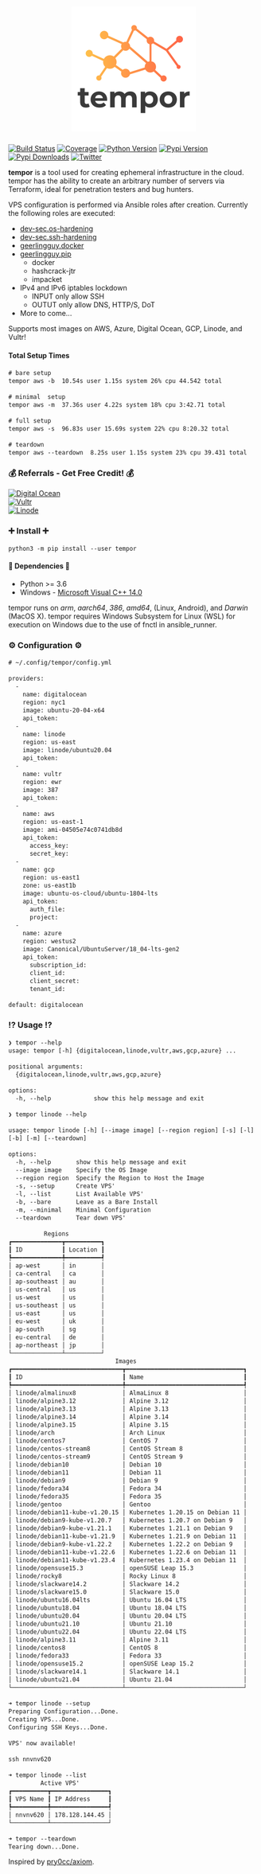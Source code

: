 <h1 align="center">
  <img src="imgs/tempor_med-sm.png" alt="tempor" width="250px" height="250px"></a>
  <br>
</h1>

[![Build Status](https://img.shields.io/travis/com/Wh1t3Fox/tempor?style=for-the-badge)](https://travis-ci.com/Wh1t3Fox/tempor)
[![Coverage](https://img.shields.io/codecov/c/github/wh1t3fox/tempor?style=for-the-badge)](https://codecov.io/gh/Wh1t3Fox/tempor)
[![Python Version](https://img.shields.io/pypi/pyversions/tempor?style=for-the-badge)](https://pypi.org/project/tempor)
[![Pypi Version](https://img.shields.io/pypi/v/tempor?style=for-the-badge)](https://pypi.org/project/tempor)
[![Pypi Downloads](https://img.shields.io/pypi/dm/tempor?style=for-the-badge)](https://pypi.org/project/tempor)
[![Twitter](https://img.shields.io/twitter/follow/_wh1t3fox_?style=for-the-badge)](https://twitter.com/_wh1t3fox_)

**tempor** is a tool used for creating ephemeral infrastructure in the cloud. tempor has the ability to create an arbitrary number of servers via Terraform, ideal for penetration testers and bug hunters.

VPS configuration is performed via Ansible roles after creation. Currently the following roles are executed:
 * [dev-sec.os-hardening](https://github.com/dev-sec/ansible-collection-hardening)
 * [dev-sec.ssh-hardening](https://github.com/dev-sec/ansible-collection-hardening)
 * [geerlingguy.docker](https://github.com/geerlingguy/ansible-role-docker)
 * [geerlingguy.pip](https://github.com/geerlingguy/ansible-role-pip)
   * docker
   * hashcrack-jtr
   * impacket
 * IPv4 and IPv6 iptables lockdown
   * INPUT only allow SSH
   * OUTUT only allow DNS, HTTP/S, DoT
 * More to come...

<p>
Supports most images on AWS, Azure, Digital Ocean, GCP, Linode, and Vultr!  
</p>
  
#### Total Setup Times
```
# bare setup
tempor aws -b  10.54s user 1.15s system 26% cpu 44.542 total

# minimal  setup
tempor aws -m  37.36s user 4.22s system 18% cpu 3:42.71 total
  
# full setup
tempor aws -s  96.83s user 15.69s system 22% cpu 8:20.32 total

# teardown
tempor aws --teardown  8.25s user 1.15s system 23% cpu 39.431 total

```
  
### :moneybag: Referrals - Get Free Credit! :moneybag:

[<img alt="Digital Ocean" src="https://camo.githubusercontent.com/400ad3149c13b05a823e670798697f51ac12f2f5b4a9868dd23dab4f1e21be26/68747470733a2f2f696d616765732e707269736d69632e696f2f7777772d7374617469632f34396161306130392d303664322d346262612d616432302d3462636265353661633530375f6c6f676f2e706e67" height="25px"/>](https://www.digitalocean.com/?refcode=e1c9af803a83)  
[<img alt="Vultr" src="https://www.vultr.com/media/logo_onwhite.svg" height="25px"/>](https://www.vultr.com/?ref=8742641)  
[<img alt="Linode" src="https://www.linode.com/wp-content/uploads/2018/10/linode-logo-blk-rgb-minified.svg" height="31px"/>](https://www.linode.com/?r=94d58b46cdd9ef8ee607abb44a87eb204fa05940)  


###  :heavy_plus_sign: Install :heavy_plus_sign:
```
python3 -m pip install --user tempor
```

#### :wrench: Dependencies :wrench:
- Python >= 3.6
- Windows - [Microsoft Visual C++ 14.0](https://visualstudio.microsoft.com/visual-cpp-build-tools/)

tempor runs on *arm*, *aarch64*, *386*, *amd64*, (Linux, Android), and *Darwin* (MacOS X). tempor requires Windows Subsystem for Linux (WSL) for execution on Windows due to the use of fnctl in ansible_runner.

### :gear: Configuration :gear:
```
# ~/.config/tempor/config.yml

providers:
  -
    name: digitalocean
    region: nyc1
    image: ubuntu-20-04-x64
    api_token:
  -
    name: linode
    region: us-east
    image: linode/ubuntu20.04
    api_token:
  -
    name: vultr
    region: ewr
    image: 387
    api_token:
  -
    name: aws
    region: us-east-1
    image: ami-04505e74c0741db8d
    api_token:
      access_key:
      secret_key:
  -
    name: gcp
    region: us-east1
    zone: us-east1b
    image: ubuntu-os-cloud/ubuntu-1804-lts
    api_token:
      auth_file:
      project:
  -
    name: azure
    region: westus2
    image: Canonical/UbuntuServer/18_04-lts-gen2
    api_token:
      subscription_id:
      client_id:
      client_secret:
      tenant_id:

default: digitalocean
```

### :interrobang: Usage :interrobang:
```
❯ tempor --help
usage: tempor [-h] {digitalocean,linode,vultr,aws,gcp,azure} ...

positional arguments:
  {digitalocean,linode,vultr,aws,gcp,azure}

options:
  -h, --help            show this help message and exit

❯ tempor linode --help

usage: tempor linode [-h] [--image image] [--region region] [-s] [-l] [-b] [-m] [--teardown]

options:
  -h, --help       show this help message and exit
  --image image    Specify the OS Image
  --region region  Specify the Region to Host the Image
  -s, --setup      Create VPS'
  -l, --list       List Available VPS'
  -b, --bare       Leave as a Bare Install
  -m, --minimal    Minimal Configuration
  --teardown       Tear down VPS'

          Regions
┏━━━━━━━━━━━━━━┳━━━━━━━━━━┓
┃ ID           ┃ Location ┃
┡━━━━━━━━━━━━━━╇━━━━━━━━━━┩
│ ap-west      │ in       │
│ ca-central   │ ca       │
│ ap-southeast │ au       │
│ us-central   │ us       │
│ us-west      │ us       │
│ us-southeast │ us       │
│ us-east      │ us       │
│ eu-west      │ uk       │
│ ap-south     │ sg       │
│ eu-central   │ de       │
│ ap-northeast │ jp       │
└──────────────┴──────────┘
                              Images
┏━━━━━━━━━━━━━━━━━━━━━━━━━━━━━━━┳━━━━━━━━━━━━━━━━━━━━━━━━━━━━━━━━━┓
┃ ID                            ┃ Name                            ┃
┡━━━━━━━━━━━━━━━━━━━━━━━━━━━━━━━╇━━━━━━━━━━━━━━━━━━━━━━━━━━━━━━━━━┩
│ linode/almalinux8             │ AlmaLinux 8                     │
│ linode/alpine3.12             │ Alpine 3.12                     │
│ linode/alpine3.13             │ Alpine 3.13                     │
│ linode/alpine3.14             │ Alpine 3.14                     │
│ linode/alpine3.15             │ Alpine 3.15                     │
│ linode/arch                   │ Arch Linux                      │
│ linode/centos7                │ CentOS 7                        │
│ linode/centos-stream8         │ CentOS Stream 8                 │
│ linode/centos-stream9         │ CentOS Stream 9                 │
│ linode/debian10               │ Debian 10                       │
│ linode/debian11               │ Debian 11                       │
│ linode/debian9                │ Debian 9                        │
│ linode/fedora34               │ Fedora 34                       │
│ linode/fedora35               │ Fedora 35                       │
│ linode/gentoo                 │ Gentoo                          │
│ linode/debian11-kube-v1.20.15 │ Kubernetes 1.20.15 on Debian 11 │
│ linode/debian9-kube-v1.20.7   │ Kubernetes 1.20.7 on Debian 9   │
│ linode/debian9-kube-v1.21.1   │ Kubernetes 1.21.1 on Debian 9   │
│ linode/debian11-kube-v1.21.9  │ Kubernetes 1.21.9 on Debian 11  │
│ linode/debian9-kube-v1.22.2   │ Kubernetes 1.22.2 on Debian 9   │
│ linode/debian11-kube-v1.22.6  │ Kubernetes 1.22.6 on Debian 11  │
│ linode/debian11-kube-v1.23.4  │ Kubernetes 1.23.4 on Debian 11  │
│ linode/opensuse15.3           │ openSUSE Leap 15.3              │
│ linode/rocky8                 │ Rocky Linux 8                   │
│ linode/slackware14.2          │ Slackware 14.2                  │
│ linode/slackware15.0          │ Slackware 15.0                  │
│ linode/ubuntu16.04lts         │ Ubuntu 16.04 LTS                │
│ linode/ubuntu18.04            │ Ubuntu 18.04 LTS                │
│ linode/ubuntu20.04            │ Ubuntu 20.04 LTS                │
│ linode/ubuntu21.10            │ Ubuntu 21.10                    │
│ linode/ubuntu22.04            │ Ubuntu 22.04 LTS                │
│ linode/alpine3.11             │ Alpine 3.11                     │
│ linode/centos8                │ CentOS 8                        │
│ linode/fedora33               │ Fedora 33                       │
│ linode/opensuse15.2           │ openSUSE Leap 15.2              │
│ linode/slackware14.1          │ Slackware 14.1                  │
│ linode/ubuntu21.04            │ Ubuntu 21.04                    │
└───────────────────────────────┴─────────────────────────────────┘

➜ tempor linode --setup
Preparing Configuration...Done.
Creating VPS...Done.
Configuring SSH Keys...Done.

VPS' now available!

ssh nnvnv620

➜ tempor linode --list
         Active VPS'
┏━━━━━━━━━━┳━━━━━━━━━━━━━━━━┓
┃ VPS Name ┃ IP Address     ┃
┡━━━━━━━━━━╇━━━━━━━━━━━━━━━━┩
│ nnvnv620 │ 178.128.144.45 │
└──────────┴────────────────┘

➜ tempor --teardown
Tearing down...Done.

```



Inspired by [pry0cc/axiom](https://github.com/pry0cc/axiom).
